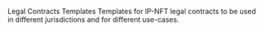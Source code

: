  Legal Contracts Templates
Templates for IP-NFT legal contracts to be used in different jurisdictions and for different use-cases.
